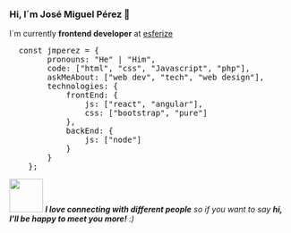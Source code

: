 <html lang="en">
<head></head>
<body>
<h3>Hi, I´m José Miguel Pérez 👋</h3>
<p>I´m currently <strong>frontend developer</strong> at <a href="https://www.esferize.com/en/" target="blank">esferize</a></p>
<pre>
  const jmperez = {
        pronouns: "He" | "Him",
        code: ["html", "css", "Javascript", "php"],
        askMeAbout: ["web dev", "tech", "web design"],
        technologies: {
            frontEnd: {
                js: ["react", "angular"],
                css: ["bootstrap", "pure"]
            },
            backEnd: {
                js: ["node"]
            }
        }
    };
</pre>
<p><a target="_blank" rel="noopener noreferrer" href="https://camo.githubusercontent.com/6ba7b982e69849c28d40e15131d5557cd65455a6/68747470733a2f2f6d656469612e67697068792e636f6d2f6d656469612f4c6e516a7057614f4e386e68723231764e572f67697068792e676966"><img src="https://camo.githubusercontent.com/6ba7b982e69849c28d40e15131d5557cd65455a6/68747470733a2f2f6d656469612e67697068792e636f6d2f6d656469612f4c6e516a7057614f4e386e68723231764e572f67697068792e676966" width="60" data-canonical-src="https://media.giphy.com/media/LnQjpWaON8nhr21vNW/giphy.gif" style="max-width:100%;"></a> <em><b>I love connecting with different people</b> so if you want to say <b>hi, I'll be happy to meet you more!</b> :)</em></p>
</body>
</html>
